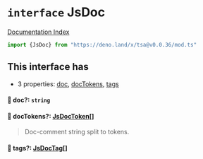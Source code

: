 # `interface` JsDoc

[Documentation Index](../README.md)

```ts
import {JsDoc} from "https://deno.land/x/tsa@v0.0.36/mod.ts"
```

## This interface has

- 3 properties:
[doc](#-doc-string),
[docTokens](#-doctokens-jsdoctoken),
[tags](#-tags-jsdoctag)


#### 📄 doc?: `string`



#### 📄 docTokens?: [JsDocToken](../interface.JsDocToken/README.md)\[]

> Doc-comment string split to tokens.



#### 📄 tags?: [JsDocTag](../type.JsDocTag/README.md)\[]



